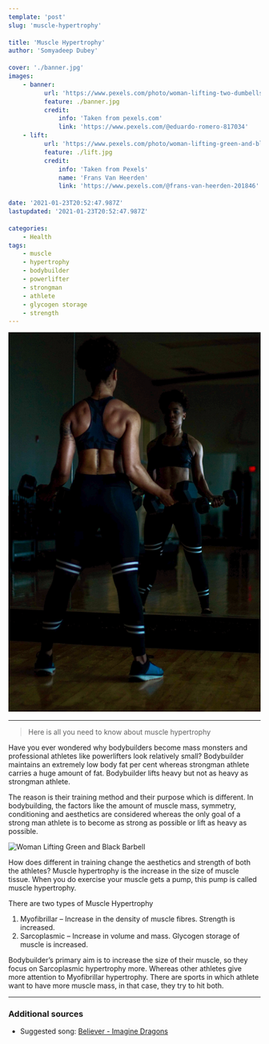 ```yaml
---
template: 'post'
slug: 'muscle-hypertrophy'

title: 'Muscle Hypertrophy'
author: 'Somyadeep Dubey'

cover: './banner.jpg'
images:
    - banner:
          url: 'https://www.pexels.com/photo/woman-lifting-two-dumbells-on-both-hands-in-front-of-mirror-1886487/'
          feature: ./banner.jpg
          credit:
              info: 'Taken from pexels.com'
              link: 'https://www.pexels.com/@eduardo-romero-817034'
    - lift:
          url: 'https://www.pexels.com/photo/woman-lifting-green-and-black-barbell-1566404/'
          feature: ./lift.jpg
          credit:
              info: 'Taken from Pexels'
              name: 'Frans Van Heerden'
              link: 'https://www.pexels.com/@frans-van-heerden-201846'

date: '2021-01-23T20:52:47.987Z'
lastupdated: '2021-01-23T20:52:47.987Z'

categories:
    - Health
tags:
    - muscle
    - hypertrophy
    - bodybuilder
    - powerlifter
    - strongman
    - athlete
    - glycogen storage
    - strength
---
```


![Woman Lifting Two Dumbells on Both Hands in Front of Mirror](./banner.jpg)

---

> Here is all you need to know about muscle hypertrophy

Have you ever wondered why bodybuilders become mass monsters and professional athletes like powerlifters look relatively small? Bodybuilder maintains an extremely low body fat per cent whereas strongman athlete carries a huge amount of fat. Bodybuilder lifts heavy but not as heavy as strongman athlete.

The reason is their training method and their purpose which is different. In bodybuilding, the factors like the amount of muscle mass, symmetry, conditioning and aesthetics are considered whereas the only goal of a strong man athlete is to become as strong as possible or lift as heavy as possible.

![Woman Lifting Green and Black Barbell](./lift.jpg)

How does different in training change the aesthetics and strength of both the athletes?
Muscle hypertrophy is the increase in the size of muscle tissue. When you do exercise your muscle gets a pump, this pump is called muscle hypertrophy.

There are two types of Muscle Hypertrophy

1. Myofibrillar – Increase in the density of muscle fibres. Strength is increased.
2. Sarcoplasmic – Increase in volume and mass. Glycogen storage of muscle is increased.

Bodybuilder’s primary aim is to increase the size of their muscle, so they focus on Sarcoplasmic hypertrophy more. Whereas other athletes give more attention to Myofibrillar hypertrophy. There are sports in which athlete want to have more muscle mass, in that case, they try to hit both.

---

### Additional sources

-   Suggested song: [Believer - Imagine Dragons](https://youtu.be/7wtfhZwyrcc)
